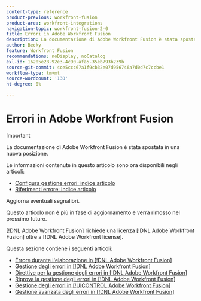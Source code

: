 ```yaml
---
content-type: reference
product-previous: workfront-fusion
product-area: workfront-integrations
navigation-topic: workfront-fusion-2-0
title: Errori in Adobe Workfront Fusion
description: La documentazione di Adobe Workfront Fusion è stata spostata in una nuova posizione. Questo articolo è stato dichiarato obsoleto, ma contiene un collegamento al nuovo articolo che descrive questa funzionalità.
author: Becky
feature: Workfront Fusion
recommendations: noDisplay, noCatalog
exl-id: 16205e28-92e3-4c90-afa5-35eb793b239b
source-git-commit: 4ce5ccc67a1f9cb32e07d956746a7d0d7c7ccbe1
workflow-type: tm+mt
source-wordcount: '130'
ht-degree: 0%

---
```


# Errori in Adobe Workfront Fusion

>[!IMPORTANT]
>
>La documentazione di Adobe Workfront Fusion è stata spostata in una nuova posizione.
>
>Le informazioni contenute in questo articolo sono ora disponibili negli articoli:
>
>* [Configura gestione errori: indice articolo](https://experienceleague.adobe.com/docs/workfront-fusion/using/create-scenarios/configure-error-handling/config-error-handling-toc.html)
>* [Riferimenti errore: indice articolo](https://experienceleague.adobe.com/docs/workfront-fusion/using/references/errors/errors-toc.html)
>
>Aggiorna eventuali segnalibri.
>
>Questo articolo non è più in fase di aggiornamento e verrà rimosso nel prossimo futuro.
>
>[!DNL Adobe Workfront Fusion] richiede una licenza [!DNL Adobe Workfront Fusion] oltre a [!DNL Adobe Workfront license].

Questa sezione contiene i seguenti articoli:

* [Errore durante l&#39;elaborazione in [!DNL Adobe Workfront Fusion]](../../workfront-fusion/errors/error-processing.md)
* [Gestione degli errori in [!DNL Adobe Workfront Fusion]](../../workfront-fusion/errors/error-handling.md)
* [Direttive per la gestione degli errori in [!DNL Adobe Workfront Fusion]](../../workfront-fusion/errors/directives-for-error-handling.md)
* [Riprova la gestione degli errori in [!DNL Adobe Workfront Fusion]](../../workfront-fusion/errors/retry.md)
* [Gestione degli errori in [!UICONTROL Adobe Workfront Fusion]](../../workfront-fusion/errors/throw.md)
* [Gestione avanzata degli errori in [!DNL Adobe Workfront Fusion]](../../workfront-fusion/errors/advanced-error-handling.md)

